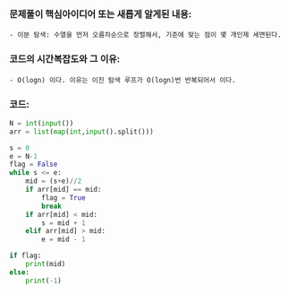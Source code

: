 ### 문제풀이 핵심아이디어 또는 새롭게 알게된 내용: 
    - 이분 탐색: 수열을 먼저 오름차순으로 정렬해서, 기준에 맞는 점이 몇 개인제 세면된다.
    
### 코드의 시간복잡도와 그 이유:
    - O(logn) 이다. 이유는 이진 탐색 루프가 O(logn)번 반복되어서 이다.


### 코드:
```python
N = int(input())
arr = list(map(int,input().split()))

s = 0
e = N-1
flag = False
while s <= e:
    mid = (s+e)//2
    if arr[mid] == mid:
        flag = True
        break
    if arr[mid] < mid:
        s = mid + 1
    elif arr[mid] > mid:
        e = mid - 1

if flag:
    print(mid)
else:
    print(-1)
```
